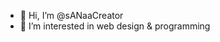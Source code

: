 - 👋 Hi, I’m @sANaaCreator
- 👀 I’m interested in web design & programming

<!---
sANaaCreator/sANaaCreator is a ✨ special ✨ repository because its `README.md` (this file) appears on your GitHub profile.
You can click the Preview link to take a look at your changes.
--->
